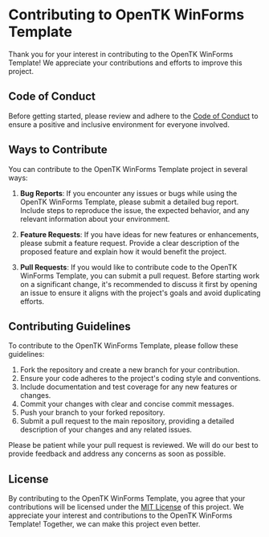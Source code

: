 # Contributing to OpenTK WinForms Template

Thank you for your interest in contributing to the OpenTK WinForms Template! We appreciate your contributions and efforts to improve this project.

## Code of Conduct

Before getting started, please review and adhere to the [Code of Conduct](CODE_OF_CONDUCT.md) to ensure a positive and inclusive environment for everyone involved.

## Ways to Contribute
You can contribute to the OpenTK WinForms Template project in several ways:

1. **Bug Reports**: If you encounter any issues or bugs while using the OpenTK WinForms Template, please submit a detailed bug report. Include steps to reproduce the issue, the expected behavior, and any relevant information about your environment.

2. **Feature Requests**: If you have ideas for new features or enhancements, please submit a feature request. Provide a clear description of the proposed feature and explain how it would benefit the project.

3. **Pull Requests**: If you would like to contribute code to the OpenTK WinForms Template, you can submit a pull request. Before starting work on a significant change, it's recommended to discuss it first by opening an issue to ensure it aligns with the project's goals and avoid duplicating efforts.

## Contributing Guidelines

To contribute to the OpenTK WinForms Template, please follow these guidelines:

1. Fork the repository and create a new branch for your contribution.
2. Ensure your code adheres to the project's coding style and conventions.
3. Include documentation and test coverage for any new features or changes.
4. Commit your changes with clear and concise commit messages.
5. Push your branch to your forked repository.
6. Submit a pull request to the main repository, providing a detailed description of your changes and any related issues.

Please be patient while your pull request is reviewed. We will do our best to provide feedback and address any concerns as soon as possible.

## License

By contributing to the OpenTK WinForms Template, you agree that your contributions will be licensed under the [MIT License](../LICENSE.txt) of this project.
We appreciate your interest and contributions to the OpenTK WinForms Template! Together, we can make this project even better.